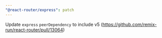 ```yaml
---
"@react-router/express": patch
---
```


Update `express` `peerDependency` to include v5 (https://github.com/remix-run/react-router/pull/13064)
